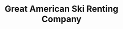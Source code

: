 ---
title: "Great American Ski Renting Company"
url: /bethel/great-american-ski-renting-company/
shop: sports
---